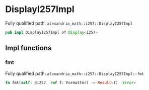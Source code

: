 # DisplayI257Impl

Fully qualified path: `alexandria_math::i257::DisplayI257Impl`

```rust
pub impl DisplayI257Impl of Display<i257>
```

## Impl functions

### fmt

Fully qualified path: `alexandria_math::i257::DisplayI257Impl::fmt`

```rust
fn fmt(self: @i257, ref f: Formatter) -> Result<(), Error>
```


